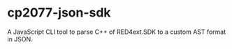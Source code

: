 # cp2077-json-sdk
A JavaScript CLI tool to parse C++ of RED4ext.SDK to a custom AST format in JSON.
